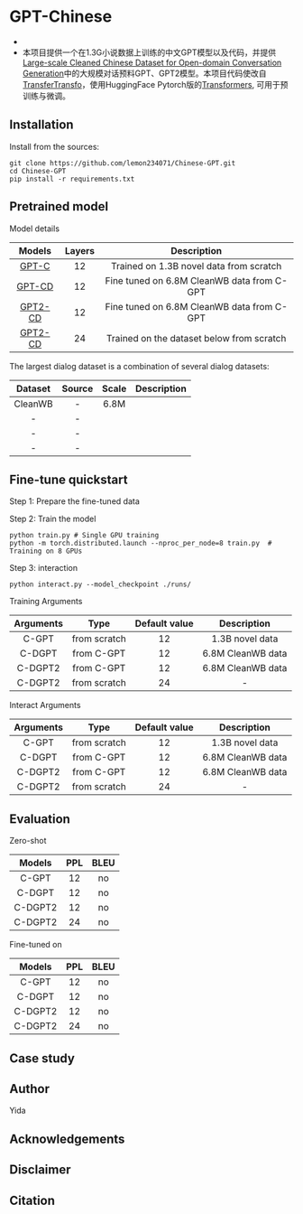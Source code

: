 # GPT-Chinese  
* 
* 本项目提供一个在1.3G小说数据上训练的中文GPT模型以及代码，并提供 [Large-scale Cleaned Chinese Dataset for Open-domain Conversation
Generation]()中的大规模对话预料GPT、GPT2模型。本项目代码使改自[TransferTransfo]()，使用HuggingFace Pytorch版的[Transformers](), 可用于预训练与微调。
## Installation  
Install from the sources:  

    git clone https://github.com/lemon234071/Chinese-GPT.git
    cd Chinese-GPT
    pip install -r requirements.txt 
    
## Pretrained model  
Model details  

| Models      | Layers  | Description | 
| :---------: | :-----: | :-------: | 
| [GPT-C]()   |   12    |    Trained on 1.3B novel data from scratch    |
| [GPT-CD]()  |   12    |    Fine tuned on 6.8M CleanWB data from C-GPT     | 
| [GPT2-CD]() |   12    |    Fine tuned on 6.8M CleanWB data from C-GPT    | 
| [GPT2-CD]() |   24    |    Trained on the dataset below from scratch     | 

The largest dialog dataset is a combination of several dialog datasets:

| Dataset     | Source  | Scale  | Description | 
| :---------: | :-----: | :-----: | :-------: | 
| CleanWB |    -    |  6.8M    |        |
| -  |    -    |      |         | 
| - |    -    |      |        | 
| - |    -    |      |         |


## Fine-tune quickstart
Step 1: Prepare the fine-tuned data

    
Step 2: Train the model

    python train.py # Single GPU training
    python -m torch.distributed.launch --nproc_per_node=8 train.py  # Training on 8 GPUs

Step 3: interaction

    python interact.py --model_checkpoint ./runs/

Training Arguments

| Arguments  | Type     | Default value  | Description | 
| :-----: | :----------: | :-----: | :-------: | 
| C-GPT   | from scratch |   12    |    1.3B novel data     |
| C-DGPT  | from C-GPT   |   12    |    6.8M CleanWB data     | 
| C-DGPT2 | from C-GPT   |   12    |    6.8M CleanWB data     | 
| C-DGPT2 | from scratch |   24    |    -     | 
Interact Arguments

| Arguments  | Type     | Default value  | Description | 
| :-----: | :----------: | :-----: | :-------: | 
| C-GPT   | from scratch |   12    |    1.3B novel data     |
| C-DGPT  | from C-GPT   |   12    |    6.8M CleanWB data     | 
| C-DGPT2 | from C-GPT   |   12    |    6.8M CleanWB data     | 
| C-DGPT2 | from scratch |   24    |    -     | 

## Evaluation  
Zero-shot  

| Models  |   PPL   |    BLEU   | 
| :-----: | :-----: | :-------: | 
| C-GPT   |   12    |    no     |
| C-DGPT  |   12    |    no     | 
| C-DGPT2 |   12    |    no     | 
| C-DGPT2 |   24    |    no     | 

Fine-tuned on   

| Models  |   PPL   |    BLEU   | 
| :-----: | :-----: | :-------: | 
| C-GPT   |   12    |    no     |
| C-DGPT  |   12    |    no     | 
| C-DGPT2 |   12    |    no     | 
| C-DGPT2 |   24    |    no     | 

## Case study

## Author
Yida

## Acknowledgements
## Disclaimer
## Citation